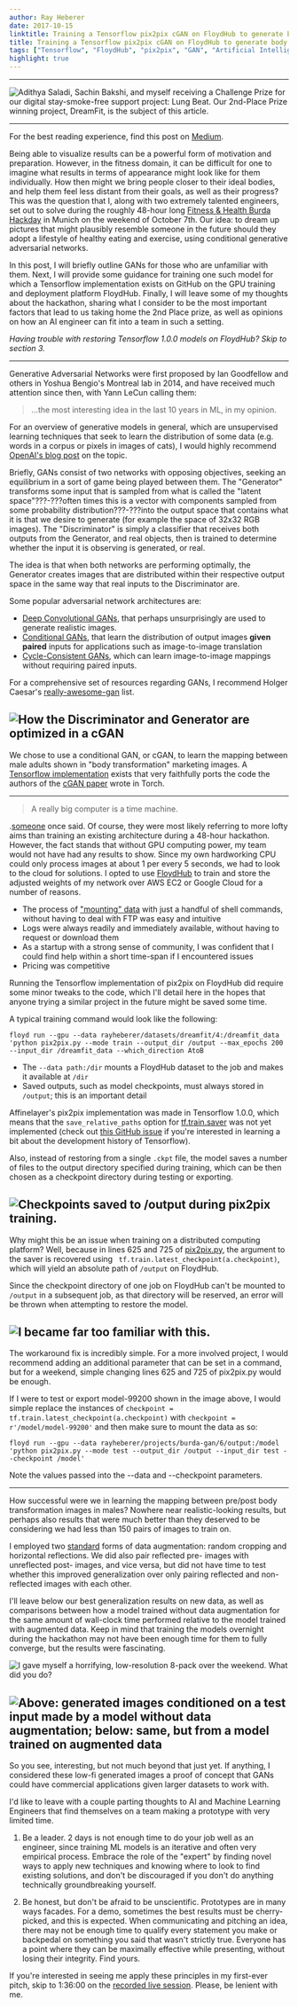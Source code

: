 ```yaml
---
author: Ray Heberer
date: 2017-10-15
linktitle: Training a Tensorflow pix2pix cGAN on FloydHub to generate body transformations
title: Training a Tensorflow pix2pix cGAN on FloydHub to generate body transformations
tags: ["Tensorflow", "FloydHub", "pix2pix", "GAN", "Artificial Intelligence"]
highlight: true
---
```


---

![](https://rayheberer.netlify.com/img/pix2pix/dreamfit.jpeg "Adithya Saladi, Sachin Bakshi, and myself receiving a Challenge Prize for our digital stay-smoke-free support project: Lung Beat. Our 2nd-Place Prize winning project, DreamFit, is the subject of this article.")

---

For the best reading experience, find this post on [Medium](https://medium.com/@rayheberer/training-a-tensorflow-pix2pix-cgan-on-floydhub-to-generate-body-transformations-2e550e287804).

Being able to visualize results can be a powerful form of motivation and preparation. However, in the fitness domain, it can be difficult for one to imagine what results in terms of appearance might look like for them individually. How then might we bring people closer to their ideal bodies, and help them feel less distant from their goals, as well as their progress?
This was the question that I, along with two extremely talented engineers, set out to solve during the roughly 48-hour long [Fitness & Health Burda Hackday](http://burdahackday.de/) in Munich on the weekend of October 7th. Our idea: to dream up pictures that might plausibly resemble someone in the future should they adopt a lifestyle of healthy eating and exercise, using conditional generative adversarial networks.

In this post, I will briefly outline GANs for those who are unfamiliar with them. Next, I will provide some guidance for training one such model for which a Tensorflow implementation exists on GitHub on the GPU training and deployment platform FloydHub. Finally, I will leave some of my thoughts about the hackathon, sharing what I consider to be the most important factors that lead to us taking home the 2nd Place prize, as well as opinions on how an AI engineer can fit into a team in such a setting.

*Having trouble with restoring Tensorflow 1.0.0 models on FloydHub? Skip to section 3.*


---

Generative Adversarial Networks were first proposed by Ian Goodfellow and others in Yoshua Bengio's Montreal lab in 2014, and have received much attention since then, with Yann LeCun calling them:
> ...the most interesting idea in the last 10 years in ML, in my opinion.

For an overview of generative models in general, which are unsupervised learning techniques that seek to learn the distribution of some data (e.g. words in a corpus or pixels in images of cats), I would highly recommend [OpenAI's blog post](https://blog.openai.com/generative-models/) on the topic.

Briefly, GANs consist of two networks with opposing objectives, seeking an equilibrium in a sort of game being played between them. The "Generator" transforms some input that is sampled from what is called the "latent space"???-???often times this is a vector with components sampled from some probability distribution???-???into the output space that contains what it is that we desire to generate (for example the space of 32x32 RGB images). The "Discriminator" is simply a classifier that receives both outputs from the Generator, and real objects, then is trained to determine whether the input it is observing is generated, or real.

The idea is that when both networks are performing optimally, the Generator creates images that are distributed within their respective output space in the same way that real inputs to the Discriminator are.

Some popular adversarial network architectures are:
* [Deep Convolutional GANs](https://github.com/Newmu/dcgan_code), that perhaps unsurprisingly are used to generate realistic images.
* [Conditional GANs](https://phillipi.github.io/pix2pix/), that learn the distribution of output images **given paired** inputs for applications such as image-to-image translation
* [Cycle-Consistent GANs](https://junyanz.github.io/CycleGAN/), which can learn image-to-image mappings without requiring paired inputs.

For a comprehensive set of resources regarding GANs, I recommend Holger Caesar's [really-awesome-gan](https://github.com/nightrome/really-awesome-gan) list.

![](https://rayheberer.netlify.com/img/pix2pix/pix2pix.png "How the Discriminator and Generator are optimized in a cGAN")
---
We chose to use a conditional GAN, or cGAN, to learn the mapping between male adults shown in "body transformation" marketing images. A [Tensorflow implementation](https://github.com/affinelayer/pix2pix-tensorflow) exists that very faithfully ports the code the authors of the [cGAN paper](https://arxiv.org/pdf/1611.07004v1.pdf) wrote in Torch.


---

> A really big computer is a time machine.

.[someone](https://twitter.com/BenedictEvans/status/902281728194076674) once said. Of course, they were most likely referring to more lofty aims than training an existing architecture during a 48-hour hackathon. However, the fact stands that without GPU computing power, my team would not have had any results to show. Since my own hardworking CPU could only process images at about 1 per every 5 seconds, we had to look to the cloud for solutions.
I opted to use [FloydHub](https://www.floydhub.com/) to train and store the adjusted weights of my network over AWS EC2 or Google Cloud for a number of reasons.

* The process of ["mounting" data](https://docs.floydhub.com/guides/data/mounting_data/) with just a handful of shell commands, without having to deal with FTP was easy and intuitive
* Logs were always readily and immediately available, without having to request or download them
* As a startup with a strong sense of community, I was confident that I could find help within a short time-span if I encountered issues
* Pricing was competitive

Running the Tensorflow implementation of pix2pix on FloydHub did require some minor tweaks to the code, which I'll detail here in the hopes that anyone trying a similar project in the future might be saved some time.

A typical training command would look like the following:

```floyd run --gpu --data rayheberer/datasets/dreamfit/4:/dreamfit_data 'python pix2pix.py --mode train --output_dir /output --max_epochs 200 --input_dir /dreamfit_data --which_direction AtoB```

* The `--data path:/dir` mounts a FloydHub dataset to the job and makes it available at `/dir`
* Saved outputs, such as model checkpoints, must always stored in `/output`; this is an important detail

Affinelayer's pix2pix implementation was made in Tensorflow 1.0.0, which means that the `save_relative_paths` option for [tf.train.saver](https://www.tensorflow.org/api_docs/python/tf/train/Saver) was not yet implemented (check out [this GitHub issue](https://github.com/tensorflow/tensorflow/issues/9146) if you're interested in learning a bit about the development history of Tensorflow).

Also, instead of restoring from a single `.ckpt` file, the model saves a number of files to the output directory specified during training, which can be then chosen as a checkpoint directory during testing or exporting.

![](https://rayheberer.netlify.com/img/pix2pix/floydoutput.png "Checkpoints saved to /output during pix2pix training.")
---
Why might this be an issue when training on a distributed computing platform? Well, because in lines 625 and 725 of [pix2pix.py](https://github.com/affinelayer/pix2pix-tensorflow/blob/master/pix2pix.py), the argument to the saver is recovered using ` tf.train.latest_checkpoint(a.checkpoint)`, which will yield an absolute path of `/output` on FloydHub.

Since the checkpoint directory of one job on FloydHub can't be mounted to `/output` in a subsequent job, as that directory will be reserved, an error will be thrown when attempting to restore the model.

![](https://rayheberer.netlify.com/img/pix2pix/pix2pixerror.png "I became far too familiar with this.")
---
The workaround fix is incredibly simple. For a more involved project, I would recommend adding an additional parameter that can be set in a command, but for a weekend, simple changing lines 625 and 725 of pix2pix.py would be enough.

If I were to test or export model-99200 shown in the image above, I would simple replace the instances of `checkpoint = tf.train.latest_checkpoint(a.checkpoint)` with `checkpoint = r'/model/model-99200'` and then make sure to mount the data as so:

```floyd run --gpu --data rayheberer/projects/burda-gan/6/output:/model 'python pix2pix.py --mode test --output_dir /output --input_dir test --checkpoint /model'```

Note the values passed into the --data and --checkpoint parameters.


---

How successful were we in learning the mapping between pre/post body transformation images in males? Nowhere near realistic-looking results, but perhaps also results that were much better than they deserved to be considering we had less than 150 pairs of images to train on.

I employed two [standard](http://cs231n.github.io/convnet-tips/) forms of data augmentation: random cropping and horizontal reflections. We did also pair reflected pre- images with unreflected post- images, and vice versa, but did not have time to test whether this improved generalization over only pairing reflected and non-reflected images with each other.

I'll leave below our best generalization results on new data, as well as comparisons between how a model trained without data augmentation for the same amount of wall-clock time performed relative to the model trained with augmented data. Keep in mind that training the models overnight during the hackathon may not have been enough time for them to fully converge, but the results were fascinating.

![](https://rayheberer.netlify.com/img/pix2pix/beforeafter.png "I gave myself a horrifying, low-resolution 8-pack over the weekend. What did you do?")

![](https://rayheberer.netlify.com/img/pix2pix/2gans.png "Above: generated images conditioned on a test input made by a model without data augmentation; below: same, but from a model trained on augmented data")
---
So you see, interesting, but not much beyond that just yet. If anything, I considered these low-fi generated images a proof of concept that GANs could have commercial applications given larger datasets to work with.

I'd like to leave with a couple parting thoughts to AI and Machine Learning Engineers that find themselves on a team making a prototype with very limited time.

1. Be a leader. 2 days is not enough time to do your job well as an engineer, since training ML models is an iterative and often very empirical process. Embrace the role of the "expert" by finding novel ways to apply new techniques and knowing where to look to find existing solutions, and don't be discouraged if you don't do anything technically groundbreaking yourself.

2. Be honest, but don't be afraid to be unscientific. Prototypes are in many ways facades. For a demo, sometimes the best results must be cherry-picked, and this is expected. When communicating and pitching an idea, there may not be enough time to qualify every statement you make or backpedal on something you said that wasn't strictly true. Everyone has a point where they can be maximally effective while presenting, without losing their integrity. Find yours.

If you're interested in seeing me apply these principles in my first-ever pitch, skip to 1:36:00 on the [recorded live session](https://www.facebook.com/burdabootcamp/videos/1949527058599222/?hc_ref=ARTazM7D4AaJ7lQEIi2dMVTHn1jg0FRAolmEoczpGyLlRzCwp0eZvIYAuNvTwLouKl4&pnref=story). Please, be lenient with me.